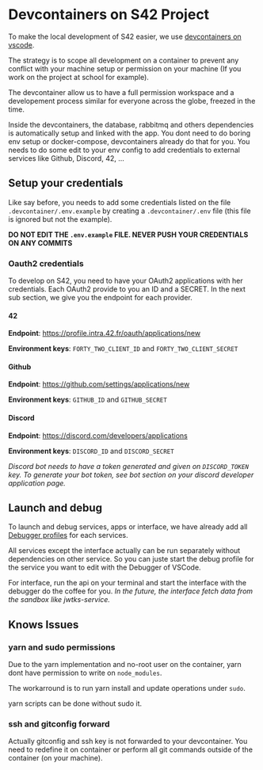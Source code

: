 # Devcontainers on S42 Project

To make the local development of S42 easier, we use [devcontainers on vscode](https://code.visualstudio.com/docs/remote/containers).

The strategy is to scope all development on a container to prevent any conflict with your machine setup or permission on your machine (If you work on the project at school for example).

The devcontainer allow us to have a full permission workspace and a developement process similar for everyone across the globe, freezed in the time.

Inside the devcontainers, the database, rabbitmq and others dependencies is automatically setup and linked with the app. You dont need to do boring env setup or docker-compose, devcontainers already do that for you. You needs to do some edit to your env config to add credentials to external services like Github, Discord, 42, ...

## Setup your credentials

Like say before, you needs to add some credentials listed on the file `.devcontainer/.env.example` by creating a `.devcontainer/.env` file (this file is ignored but not the example).

**DO NOT EDIT THE `.env.example` FILE. NEVER PUSH YOUR CREDENTIALS ON ANY COMMITS**

### Oauth2 credentials

To develop on S42, you need to have your OAuth2 applications with her credentials. Each OAuth2 provide to you an ID and a SECRET. In the next sub section, we give you the endpoint for each provider.

#### 42

**Endpoint**: https://profile.intra.42.fr/oauth/applications/new

**Environment keys**: `FORTY_TWO_CLIENT_ID` and `FORTY_TWO_CLIENT_SECRET`

#### Github

**Endpoint**: https://github.com/settings/applications/new

**Environment keys**: `GITHUB_ID` and `GITHUB_SECRET`

#### Discord

**Endpoint**: https://discord.com/developers/applications

**Environment keys**: `DISCORD_ID` and `DISCORD_SECRET`

_Discord bot needs to have a token generated and given on `DISCORD_TOKEN` key. To generate your bot token, see bot section on your discord developer application page._

## Launch and debug

To launch and debug services, apps or interface, we have already add all [Debugger profiles](https://code.visualstudio.com/docs/editor/debugging) for each services.

All services except the interface actually can be run separately without dependencies on other service. So you can juste start the debug profile for the service you want to edit with the Debugger of VSCode.

For interface, run the api on your terminal and start the interface with the debugger do the coffee for you. _In the future, the interface fetch data from the sandbox like jwtks-service._

## Knows Issues

### yarn and sudo permissions

Due to the yarn implementation and no-root user on the container, yarn dont have permission to write on `node_modules`.

The workarround is to run yarn install and update operations under `sudo`.

yarn scripts can be done without sudo it.

### ssh and gitconfig forward

Actually gitconfig and ssh key is not forwarded to your devcontainer.
You need to redefine it on container or perform all git commands outside of the
container (on your machine).
